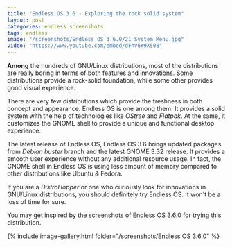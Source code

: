 ```yaml
---
title: "Endless OS 3.6 - Exploring the rock solid system"
layout: post
categories: endless screenshots
tags: endless
image: "/screenshots/Endless OS 3.6.0/21 System Menu.jpg"
video: "https://www.youtube.com/embed/dFhV6W9X508"
---
```

**Among** the hundreds of GNU/Linux distributions, most of the distributions are really boring in terms of both features and innovations. Some distributions provide a rock-solid foundation, while some other provides good visual experience.

There are very few distributions which provide the freshness in both concept and appearance. Endless OS is one among them. It provides a solid system with the help of technologies like *OStree* and *Flatpak*. At the same, it customizes the GNOME shell to provide a unique and functional desktop experience.

The latest release of Endless OS, Endless OS 3.6 brings updated packages from *Debian buster* branch and the latest GNOME 3.32 release. It provides a smooth user experience without any additional resource usage. In fact, the GNOME shell in Endless OS is using less amount of memory compared to other distributions like Ubuntu & Fedora.

If you are a *DistroHopper* or one who curiously look for innovations in GNU/Linux distributions, you should definitely try Endless OS. It won't be a loss of time for sure.

You may get inspired by the screenshots of Endless OS 3.6.0 for trying this distribution.

{% include image-gallery.html folder="/screenshots/Endless OS 3.6.0" %}
